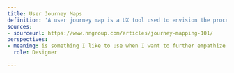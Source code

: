 ```yaml
---
title: User Journey Maps
definition: 'A user journey map is a UX tool used to envision the process that a person takes in order to accomplish a goal. It usually includes the actual steps a person takes, the thoughts and emotions that the person has, and opportunities for product improvement'
sources:
- sourceurl: https://www.nngroup.com/articles/journey-mapping-101/
perspectives:
- meaning: is something I like to use when I want to further empathize with my user and tell a story about their experience
  role: Designer

---
```

